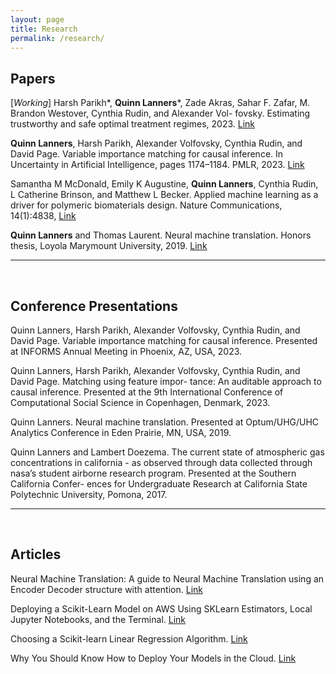 ```yaml
---
layout: page
title: Research
permalink: /research/
---
```


## Papers

[*Working*] Harsh Parikh*, **Quinn Lanners***, Zade Akras, Sahar F. Zafar, M. Brandon Westover, Cynthia Rudin, and Alexander Vol-
fovsky. Estimating trustworthy and safe optimal treatment regimes, 2023. 
[Link](https://arxiv.org/abs/2310.15333)

**Quinn Lanners**, Harsh Parikh, Alexander Volfovsky, Cynthia Rudin, and David Page. Variable importance matching for
causal inference. In Uncertainty in Artificial Intelligence, pages 1174–1184. PMLR, 2023.
[Link](https://proceedings.mlr.press/v216/lanners23a.html)

Samantha M McDonald, Emily K Augustine, **Quinn Lanners**, Cynthia Rudin, L Catherine Brinson, and Matthew L
Becker. Applied machine learning as a driver for polymeric biomaterials design. Nature Communications, 14(1):4838,
[Link](https://www.nature.com/articles/s41467-023-40459-8)

**Quinn Lanners** and Thomas Laurent. Neural machine translation. Honors thesis, Loyola Marymount University, 2019.
[Link](https://digitalcommons.lmu.edu/honors-thesis/201/#:~:text=Neural%20Machine%20Translation%20is%20the,translating%20between%20any%20two%20languages.)

***

<br>

## Conference Presentations
Quinn Lanners, Harsh Parikh, Alexander Volfovsky, Cynthia Rudin, and David Page. Variable importance matching for
causal inference. Presented at INFORMS Annual Meeting in Phoenix, AZ, USA, 2023.

Quinn Lanners, Harsh Parikh, Alexander Volfovsky, Cynthia Rudin, and David Page. Matching using feature impor-
tance: An auditable approach to causal inference. Presented at the 9th International Conference of Computational Social
Science in Copenhagen, Denmark, 2023.

Quinn Lanners. Neural machine translation. Presented at Optum/UHG/UHC Analytics Conference in Eden Prairie,
MN, USA, 2019.

Quinn Lanners and Lambert Doezema. The current state of atmospheric gas concentrations in california - as observed
through data collected through nasa’s student airborne research program. Presented at the Southern California Confer-
ences for Undergraduate Research at California State Polytechnic University, Pomona, 2017.

***

<br>

## Articles
Neural Machine Translation: A guide to Neural Machine Translation using an Encoder Decoder
structure with attention.
[Link](https://towardsdatascience.com/neural-machine-translation-15ecf6b0b)

Deploying a Scikit-Learn Model on AWS Using SKLearn Estimators, Local Jupyter Notebooks, and the Terminal.
[Link](https://medium.com/towards-data-science/deploying-a-scikit-learn-model-on-aws-using-sklearn-estimators-local-jupyter-notebooks-and-the-d94396589498)

Choosing a Scikit-learn Linear Regression Algorithm. [Link](https://medium.com/towards-data-science/choosing-a-scikit-learn-linear-regression-algorithm-dd96b48105f5)

Why You Should Know How to Deploy Your Models in the Cloud. [Link](https://medium.com/towards-data-science/why-you-should-know-how-to-deploy-your-models-in-the-cloud-41d1c85a8df0)